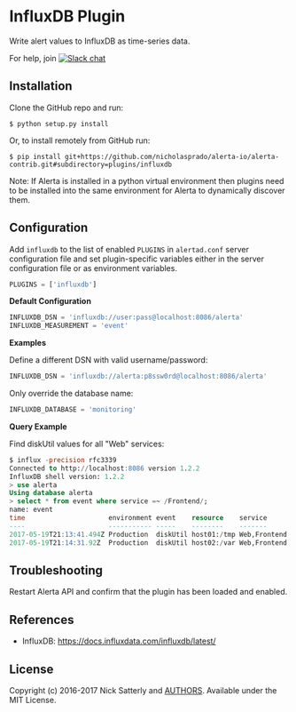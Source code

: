 InfluxDB Plugin
===============

Write alert values to InfluxDB as time-series data.

For help, join [![Slack chat](https://img.shields.io/badge/chat-on%20slack-blue?logo=slack)](https://slack.alerta.dev)

Installation
------------

Clone the GitHub repo and run:

    $ python setup.py install

Or, to install remotely from GitHub run:

    $ pip install git+https://github.com/nicholasprado/alerta-io/alerta-contrib.git#subdirectory=plugins/influxdb

Note: If Alerta is installed in a python virtual environment then plugins
need to be installed into the same environment for Alerta to dynamically
discover them.

Configuration
-------------

Add `influxdb` to the list of enabled `PLUGINS` in `alertad.conf` server
configuration file and set plugin-specific variables either in the
server configuration file or as environment variables.

```python
PLUGINS = ['influxdb']
```

**Default Configuration**

```python
INFLUXDB_DSN = 'influxdb://user:pass@localhost:8086/alerta'
INFLUXDB_MEASUREMENT = 'event'
```

**Examples**

Define a different DSN with valid username/password:

```python
INFLUXDB_DSN = 'influxdb://alerta:p8ssw0rd@localhost:8086/alerta'
```

Only override the database name:

```python
INFLUXDB_DATABASE = 'monitoring'
```

**Query Example**

Find diskUtil values for all "Web" services:

```SQL
$ influx -precision rfc3339
Connected to http://localhost:8086 version 1.2.2
InfluxDB shell version: 1.2.2
> use alerta
Using database alerta
> select * from event where service =~ /Frontend/;
name: event
time                     environment event    resource    service      severity value
----                     ----------- -----    --------    -------      -------- -----
2017-05-19T21:13:41.494Z Production  diskUtil host01:/tmp Web,Frontend major    98.01
2017-05-19T21:14:31.92Z  Production  diskUtil host02:/var Web,Frontend minor    79.54
```

Troubleshooting
---------------

Restart Alerta API and confirm that the plugin has been loaded and enabled.

References
----------

  * InfluxDB: https://docs.influxdata.com/influxdb/latest/

License
-------

Copyright (c) 2016-2017 Nick Satterly and [AUTHORS](/AUTHORS). Available under the MIT License.
